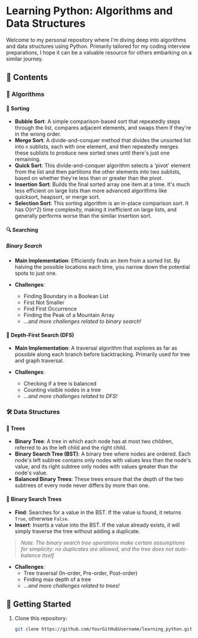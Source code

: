 # Learning Python: Algorithms and Data Structures

Welcome to my personal repository where I'm diving deep into algorithms and data structures using Python. Primarily
tailored for my coding interview preparations, I hope it can be a valuable resource for others embarking on a similar
journey.

## 📜 Contents

### 🧠 Algorithms

#### 🔄 Sorting

- **Bubble Sort**: A simple comparison-based sort that repeatedly steps through the list, compares adjacent elements,
  and swaps them if they're in the wrong order.
- **Merge Sort**: A divide-and-conquer method that divides the unsorted list into `n` sublists, each with one element,
  and then repeatedly merges these sublists to produce new sorted ones until there's just one remaining.
- **Quick Sort**: This divide-and-conquer algorithm selects a 'pivot' element from the list and then partitions the
  other elements into two sublists, based on whether they're less than or greater than the pivot.
- **Insertion Sort**: Builds the final sorted array one item at a time. It's much less efficient on large lists than
  more advanced algorithms like quicksort, heapsort, or merge sort.
- **Selection Sort**: This sorting algorithm is an in-place comparison sort. It has O(n^2) time complexity, making it
  inefficient on large lists, and generally performs worse than the similar insertion sort.

#### 🔍 Searching

##### Binary Search

- **Main Implementation**: Efficiently finds an item from a sorted list. By halving the possible locations each time,
  you narrow down the potential spots to just one.

- **Challenges**:
    - Finding Boundary in a Boolean List
    - First Not Smaller
    - Find First Occurrence
    - Finding the Peak of a Mountain Array
    - _...and more challenges related to binary search!_

#### 🔮 Depth-First Search (DFS)

- **Main Implementation**: A traversal algorithm that explores as far as possible along each branch before backtracking.
  Primarily used for tree and graph traversal.

- **Challenges**:
    - Checking if a tree is balanced
    - Counting visible nodes in a tree
    - _...and more challenges related to DFS!_

### 🛠️ Data Structures

#### 🌲 Trees

- **Binary Tree**: A tree in which each node has at most two children, referred to as the left child and the right
  child.
- **Binary Search Tree (BST)**: A binary tree where nodes are ordered. Each node's left subtree contains only nodes with
  values less than the node's value, and its right subtree only nodes with values greater than the node's value.
- **Balanced Binary Trees**: These trees ensure that the depth of the two subtrees of every node never differs by more
  than one.

#### 🌲 Binary Search Trees

- **Find**: Searches for a value in the BST. If the value is found, it returns `True`, otherwise `False`.
- **Insert**: Inserts a value into the BST.
  If the value already exists, it will simply traverse the tree without adding a duplicate.

> _Note: The binary search tree operations make certain assumptions for simplicity: no duplicates are allowed, and the
tree does not auto-balance itself._

- **Challenges**:
    - Tree traversal (In-order, Pre-order, Post-order)
    - Finding max depth of a tree
    - _...and more challenges related to trees!_

## 🚀 Getting Started

1. Clone this repository:
   ```bash
   git clone https://github.com/YourGitHubUsername/learning_python.git
